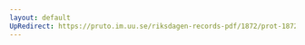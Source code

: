 ```yaml
---
layout: default
UpRedirect: https://pruto.im.uu.se/riksdagen-records-pdf/1872/prot-1872--fk--226/prot-1872--fk--226_002.pdf
---
```

